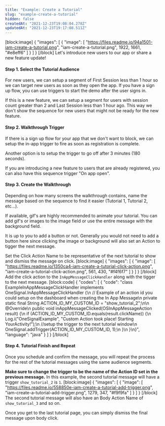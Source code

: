 ```yaml
---
title: "Example: Create a Tutorial"
slug: "example-create-a-tutorial"
hidden: false
createdAt: "2021-12-23T19:08:04.278Z"
updatedAt: "2021-12-23T19:17:08.511Z"
---
```

[block:image]
{
  "images": [
    {
      "image": [
        "https://files.readme.io/94a1501-iam-create-a-tutorial.png",
        "iam-create-a-tutorial.png",
        1922,
        1661,
        "#e8eff6"
      ]
    }
  ]
}
[/block]
Let's introduce new users to our app or share a new feature update!

#### Step 1. Select the Tutorial Audience

For new users, we can setup a segment of First Session less than 1 hour so we can target new users as soon as they open the app. If you have a sign up flow, you can use triggers to start the demo after the user signs in.

If this is a new feature, we can setup a segment for users with session count greater than 2 and Last Session less than 1 hour ago. This way we don't show the sequence for new users that might not be ready for the new feature.

#### Step 2. Walkthrough Trigger

If there is a sign up flow for your app that we don't want to block, we can setup the in-app trigger to fire as soon as registration is complete.

Another option is to setup the trigger to go off after 3 minutes (180 seconds).

If you are introducing a new feature to users that are already registered, you can also have this sequence trigger "On app open".

#### Step 3. Create the Walkthrough

Depending on how many screens the walkthrough contains, name the message based on the sequence to find it easier (Tutorial 1, Tutorial 2, etc...). 

If available, gif's are highly recommended to animate your tutorial. You can add gif's or images to the image field or use the entire message with the background field.

It is up to you to add a button or not. Generally you would not need to add a button here since clicking the image or background will also set an Action to tigger the next message. 

Set the Click Action Name to be representative of the next tutorial to show and dismiss the message on click.
[block:image]
{
  "images": [
    {
      "image": [
        "https://files.readme.io/1350ca4-iam-create-a-tutorial-click-action.png",
        "iam-create-a-tutorial-click-action.png",
        561,
        430,
        "#f4f6f7"
      ]
    }
  ]
}
[/block]
Add the click action to the `InAppMessageClickHandler` along with the tigger to the next message.
[block:code]
{
  "codes": [
    {
      "code": "class ExampleInAppMessageClickHandler implements OneSignal.InAppMessageClickHandler {\n  // Example of an action id you could setup on the dashboard when creating the In App Message\n  private static final String ACTION_ID_MY_CUSTOM_ID = \"show_tutorial_2\";\n\n  @Override\n  public void inAppMessageClicked(OSInAppMessageAction result) {\n     if (ACTION_ID_MY_CUSTOM_ID.equals(result.clickName)) {\n        Log.i(\"OneSignalExample\", \"Custom Action took place! Starting YourActivity!\");\n        //setup the trigger to the next tutorial window\n        OneSignal.addTrigger(ACTION_ID_MY_CUSTOM_ID, 1);\n     }\n  }\n}",
      "language": "java"
    }
  ]
}
[/block]
#### Step 4. Tutorial Finish and Repeat

Once you schedule and confirm the message, you will repeat the process for the rest of the tutorial messages using the same audience segments.

**Make sure to change the trigger to be the name of the Action ID set in the previous message.**
In this example, the second tutorial message will have a trigger `show_tutorial_2` is `1`.
[block:image]
{
  "images": [
    {
      "image": [
        "https://files.readme.io/558850e-iam-create-a-tutorial-add-trigger.png",
        "iam-create-a-tutorial-add-trigger.png",
        1279,
        347,
        "#f9f9fa"
      ]
    }
  ]
}
[/block]
The second tutorial message will also have an Body Action Name of `show_tutorial_3` and so on.

Once you get to the last tutorial page, you can simply dismiss the final message upon body click.